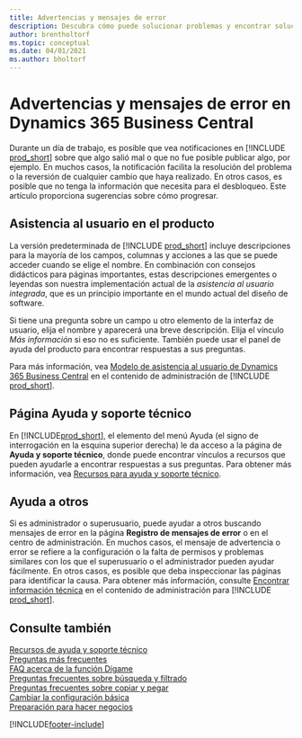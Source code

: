 ```yaml
---
title: Advertencias y mensajes de error
description: Descubra cómo puede solucionar problemas y encontrar soluciones a los mensajes de error cuando trabaja en Business Central.
author: brentholtorf
ms.topic: conceptual
ms.date: 04/01/2021
ms.author: bholtorf
---
```

# <a name="warnings-and-error-messages-in-dynamics-365-business-central"></a>Advertencias y mensajes de error en Dynamics 365 Business Central

Durante un día de trabajo, es posible que vea notificaciones en [!INCLUDE [prod_short](includes/prod_short.md)] sobre que algo salió mal o que no fue posible publicar algo, por ejemplo. En muchos casos, la notificación facilita la resolución del problema o la reversión de cualquier cambio que haya realizado. En otros casos, es posible que no tenga la información que necesita para el desbloqueo. Este artículo proporciona sugerencias sobre cómo progresar.  

## <a name="in-product-user-assistance"></a>Asistencia al usuario en el producto

La versión predeterminada de [!INCLUDE [prod_short](includes/prod_short.md)] incluye descripciones para la mayoría de los campos, columnas y acciones a las que se puede acceder cuando se elige el nombre. En combinación con consejos didácticos para páginas importantes, estas descripciones emergentes o leyendas son nuestra implementación actual de la *asistencia al usuario integrada*, que es un principio importante en el mundo actual del diseño de software.  

Si tiene una pregunta sobre un campo u otro elemento de la interfaz de usuario, elija el nombre y aparecerá una breve descripción. Elija el vínculo *Más información* si eso no es suficiente. También puede usar el panel de ayuda del producto para encontrar respuestas a sus preguntas.  

Para más información, vea [Modelo de asistencia al usuario de Dynamics 365 Business Central](/dynamics365/business-central/dev-itpro/user-assistance) en el contenido de administración de [!INCLUDE [prod_short](includes/prod_short.md)].  

## <a name="help-and-support-page"></a>Página Ayuda y soporte técnico

En [!INCLUDE[prod_short](includes/prod_short.md)], el elemento del menú Ayuda (el signo de interrogación en la esquina superior derecha) le da acceso a la página de **Ayuda y soporte técnico**, donde puede encontrar vínculos a recursos que pueden ayudarle a encontrar respuestas a sus preguntas. Para obtener más información, vea [Recursos para ayuda y soporte técnico](product-help-and-support.md).  

## <a name="help-others"></a>Ayuda a otros

Si es administrador o superusuario, puede ayudar a otros buscando mensajes de error en la página **Registro de mensajes de error** o en el centro de administración. En muchos casos, el mensaje de advertencia o error se refiere a la configuración o la falta de permisos y problemas similares con los que el superusuario o el administrador pueden ayudar fácilmente. En otros casos, es posible que deba inspeccionar las páginas para identificar la causa. Para obtener más información, consulte [Encontrar información técnica](/dynamics365/business-central/dev-itpro/administration/manage-technical-support#finding-technical-information) en el contenido de administración para [!INCLUDE [prod_short](includes/prod_short.md)].  

## <a name="see-also"></a>Consulte también

[Recursos de ayuda y soporte técnico](product-help-and-support.md)  
[Preguntas más frecuentes](across-faq.yml)  
[FAQ acerca de la función Dígame](ui-search-faq.md)  
[Preguntas frecuentes sobre búsqueda y filtrado](ui-search-filter-faq.yml)  
[Preguntas frecuentes sobre copiar y pegar](faq-copy-paste.yml)  
[Cambiar la configuración básica](ui-change-basic-settings.md)  
[Preparación para hacer negocios](ui-get-ready-business.md)  


[!INCLUDE[footer-include](includes/footer-banner.md)]
